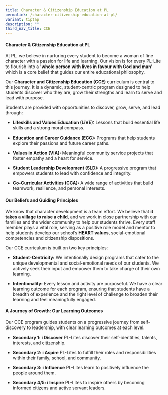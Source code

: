 ```yaml
---
title: Character & Citizenship Education at PL
permalink: /character-citizenship-education-at-pl/
variant: tiptap
description: ""
third_nav_title: CCE
---
```

<h4><strong>Character &amp; Citizenship Education at PL</strong></h4>
<p>At PL, we believe in nurturing every student to become a woman of fine
character with a passion for life and learning. Our vision is for every
PL-Lite to flourish into a <strong>'whole person with lives in favour with God and man'</strong> which
is a core belief that guides our entire educational philosophy.</p>
<p>Our <strong>Character and Citizenship Education (CCE)</strong> curriculum
is central to this journey. It is a dynamic, student-centric program designed
to help students discover who they are, grow their strengths and learn
to serve and lead with purpose.</p>
<p>Students are provided with opportunities to discover, grow, serve, and
lead through:</p>
<ul data-tight="true" class="tight">
<li>
<p><strong>Lifeskills and Values Education (LiVE):</strong> Lessons that build
essential life skills and a strong moral compass.</p>
</li>
<li>
<p><strong>Education and Career Guidance (ECG):</strong> Programs that help
students explore their passions and future career paths.</p>
</li>
<li>
<p><strong>Values in Action (VIA):</strong> Meaningful community service projects
that foster empathy and a heart for service.</p>
</li>
<li>
<p><strong>Student Leadership Development (SLD):</strong> A progressive program
that empowers students to lead with confidence and integrity.</p>
</li>
<li>
<p><strong>Co-Curricular Activities (CCA):</strong> A wide range of activities
that build teamwork, resilience, and personal interests.</p>
</li>
</ul>
<h4><strong>Our Beliefs and Guiding Principles</strong></h4>
<p>We know that character development is a team effort. We believe that <strong>it takes a village to raise a child</strong>,
and we work in close partnership with our families and the wider community
to help our students thrive. Every staff member plays a vital role, serving
as a positive role model and mentor to help students develop our school’s <strong>HEART values</strong>,
social-emotional competencies and citizenship dispositions.</p>
<p>Our CCE curriculum is built on two key principles:</p>
<ul data-tight="true" class="tight">
<li>
<p><strong>Student-Centricity:</strong> We intentionally design programs that
cater to the unique developmental and social-emotional needs of our students.
We actively seek their input and empower them to take charge of their own
learning.</p>
</li>
<li>
<p><strong>Intentionality:</strong> Every lesson and activity are purposeful.
We have a clear learning outcome for each program, ensuring that students
have a breadth of experience and the right level of challenge to broaden
their learning and feel meaningfully engaged.</p>
</li>
</ul>
<h4><strong>A Journey of Growth: Our Learning Outcomes</strong></h4>
<p>Our CCE program guides students on a progressive journey from self-discovery
to leadership, with clear learning outcomes at each level:</p>
<ul data-tight="true" class="tight">
<li>
<p><strong>Secondary 1: i Discover</strong> PL-Lites discover their self-identities,
talents, interests, and citizenship.</p>
</li>
<li>
<p><strong>Secondary 2: i Aspire</strong> PL-Lites to fulfill their roles
and responsibilities within their family, school, and community.</p>
</li>
<li>
<p><strong>Secondary 3: i Influence</strong> PL-Lites learn to positively
influence the people around them.</p>
</li>
<li>
<p><strong>Secondary 4/5: i Inspire</strong> PL-Lites to inspire others by
becoming informed citizens and active servant leaders.</p>
</li>
</ul>
<p></p>